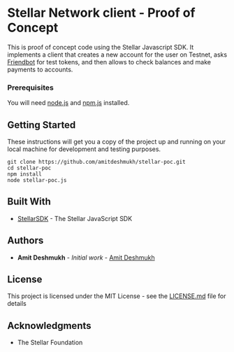 # Stellar Network client - Proof of Concept

This is proof of concept code using the Stellar Javascript SDK. It implements a client that creates a new account for the user on Testnet, asks [Friendbot](https://github.com/stellar/js-stellar-sdk/blob/master/docs/reference/api/friendbot.md) for test tokens, and then allows to check balances and make payments to accounts.

### Prerequisites

You will need [node.js](https://nodejs.org/en/) and [npm.js](https://www.npmjs.com/) installed.

## Getting Started

These instructions will get you a copy of the project up and running on your local machine for development and testing purposes. 
```
git clone https://github.com/amitdeshmukh/stellar-poc.git
cd stellar-poc
npm install
node stellar-poc.js
```

## Built With

* [StellarSDK](https://www.stellar.org/developers/js-stellar-sdk/reference/) - The Stellar JavaScript SDK

## Authors

* **Amit Deshmukh** - *Initial work* - [Amit Deshmukh](https://github.com/amitdeshmukh)

## License

This project is licensed under the MIT License - see the [LICENSE.md](LICENSE.md) file for details

## Acknowledgments

* The Stellar Foundation